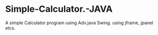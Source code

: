# Simple-Calculator.-JAVA
A simple Calculator program using Adv.java Swing. using jframe, jpanel etcs.
